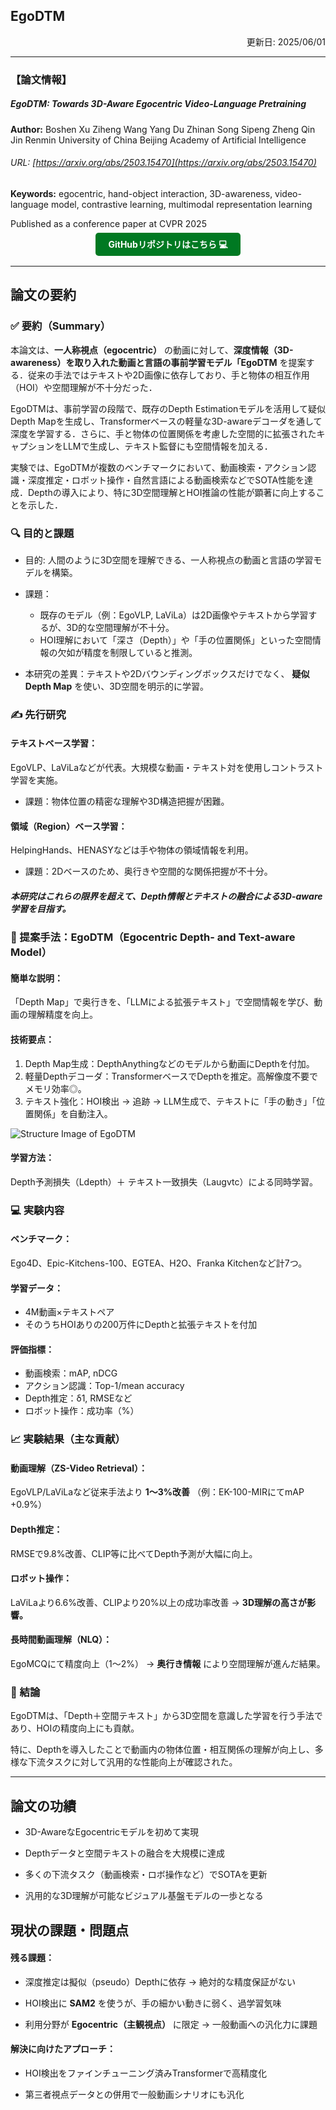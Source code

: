 ## EgoDTM
<div style="text-align: right;">
更新日: 2025/06/01
</div>

---

### 【論文情報】
##### EgoDTM: Towards 3D-Aware Egocentric Video-Language Pretraining
 **Author:** Boshen Xu Ziheng Wang Yang Du Zhinan Song Sipeng Zheng Qin Jin Renmin University of China Beijing Academy of Artificial Intelligence
###### URL: [https://arxiv.org/abs/2503.15470](https://arxiv.org/abs/2503.15470)
 **Keywords:**  egocentric, hand-object interaction, 3D-awareness, video-language model, contrastive learning, multimodal representation learning

 Published as a conference paper at CVPR 2025

<div style="text-align: center; margin-top: 10px; margin-bottom: 20px;">
  <a href="https://github.com/xuboshen/EgoDTM" style="background-color:rgb(0, 121, 34); color: white; padding: 10px 20px; text-decoration: none; border-radius: 5px; font-weight: bold;">
    GitHubリポジトリはこちら 💻
  </a>
</div>

---

## 論文の要約
### ✅ 要約（Summary）
本論文は、**一人称視点（egocentric）** の動画に対して、**深度情報（3D-awareness）を取り入れた動画と言語の事前学習モデル「EgoDTM** を提案する．従来の手法ではテキストや2D画像に依存しており、手と物体の相互作用（HOI）や空間理解が不十分だった．

EgoDTMは、事前学習の段階で、既存のDepth Estimationモデルを活用して疑似Depth Mapを生成し、Transformerベースの軽量な3D-awareデコーダを通して深度を学習する．さらに、手と物体の位置関係を考慮した空間的に拡張されたキャプションをLLMで生成し、テキスト監督にも空間情報を加える．

実験では、EgoDTMが複数のベンチマークにおいて、動画検索・アクション認識・深度推定・ロボット操作・自然言語による動画検索などでSOTA性能を達成．Depthの導入により、特に3D空間理解とHOI推論の性能が顕著に向上することを示した．

### 🔍 目的と課題
- 目的: 人間のように3D空間を理解できる、一人称視点の動画と言語の学習モデルを構築。

- 課題：

  - 既存のモデル（例：EgoVLP, LaViLa）は2D画像やテキストから学習するが、3D的な空間理解が不十分。
  - HOI理解において「深さ（Depth）」や「手の位置関係」といった空間情報の欠如が精度を制限していると推測。

- 本研究の差異：テキストや2Dバウンディングボックスだけでなく、 **疑似Depth Map** を使い、3D空間を明示的に学習。

### ✍ 先行研究
#### テキストベース学習：
EgoVLP、LaViLaなどが代表。大規模な動画・テキスト対を使用しコントラスト学習を実施。
  - 課題：物体位置の精密な理解や3D構造把握が困難。

#### 領域（Region）ベース学習：
HelpingHands、HENASYなどは手や物体の領域情報を利用。
  - 課題：2Dベースのため、奥行きや空間的な関係把握が不十分。

##### 本研究はこれらの限界を超えて、Depth情報とテキストの融合による3D-aware学習を目指す。

### 🧪 提案手法：EgoDTM（Egocentric Depth- and Text-aware Model）
#### 簡単な説明：
「Depth Map」で奥行きを、「LLMによる拡張テキスト」で空間情報を学び、動画の理解精度を向上。

#### 技術要点：
1. Depth Map生成：DepthAnythingなどのモデルから動画にDepthを付加。
2. 軽量Depthデコーダ：TransformerベースでDepthを推定。高解像度不要でメモリ効率◎。
3. テキスト強化：HOI検出 → 追跡 → LLM生成で、テキストに「手の動き」「位置関係」を自動注入。

<img src="https://github.com/xuboshen/EgoDTM/blob/main/assets/paper/method.png?raw=true" alt="Structure Image of EgoDTM">

#### 学習方法：
Depth予測損失（Ldepth）＋ テキスト一致損失（Laugvtc）による同時学習。

### 💻 実験内容
#### ベンチマーク：
Ego4D、Epic-Kitchens-100、EGTEA、H2O、Franka Kitchenなど計7つ。

#### 学習データ：
- 4M動画×テキストペア
- そのうちHOIありの200万件にDepthと拡張テキストを付加

#### 評価指標：
- 動画検索：mAP, nDCG
- アクション認識：Top-1/mean accuracy
- Depth推定：δ1, RMSEなど
- ロボット操作：成功率（%）


### 📈 実験結果（主な貢献）
#### 動画理解（ZS-Video Retrieval）：
EgoVLP/LaViLaなど従来手法より **1〜3%改善**
（例：EK-100-MIRにてmAP +0.9%）

#### Depth推定：
RMSEで9.8%改善、CLIP等に比べてDepth予測が大幅に向上。

#### ロボット操作：
LaViLaより6.6%改善、CLIPより20%以上の成功率改善
→ **3D理解の高さが影響。**

#### 長時間動画理解（NLQ）：
EgoMCQにて精度向上（1〜2%） 
→ **奥行き情報** により空間理解が進んだ結果。

### 🧩 結論
EgoDTMは、「Depth＋空間テキスト」から3D空間を意識した学習を行う手法であり、HOIの精度向上にも貢献。

特に、Depthを導入したことで動画内の物体位置・相互関係の理解が向上し、多様な下流タスクに対して汎用的な性能向上が確認された。

---

## 論文の功績
- 3D-AwareなEgocentricモデルを初めて実現

- Depthデータと空間テキストの融合を大規模に達成

- 多くの下流タスク（動画検索・ロボ操作など）でSOTAを更新

- 汎用的な3D理解が可能なビジュアル基盤モデルの一歩となる

## 現状の課題・問題点
#### 残る課題：
- 深度推定は擬似（pseudo）Depthに依存 
→ 絶対的な精度保証がない

- HOI検出に __SAM2__ を使うが、手の細かい動きに弱く、過学習気味

- 利用分野が **Egocentric（主観視点）** に限定 
→ 一般動画への汎化力に課題

#### 解決に向けたアプローチ：
- HOI検出をファインチューニング済みTransformerで高精度化

- 第三者視点データとの併用で一般動画シナリオにも汎化